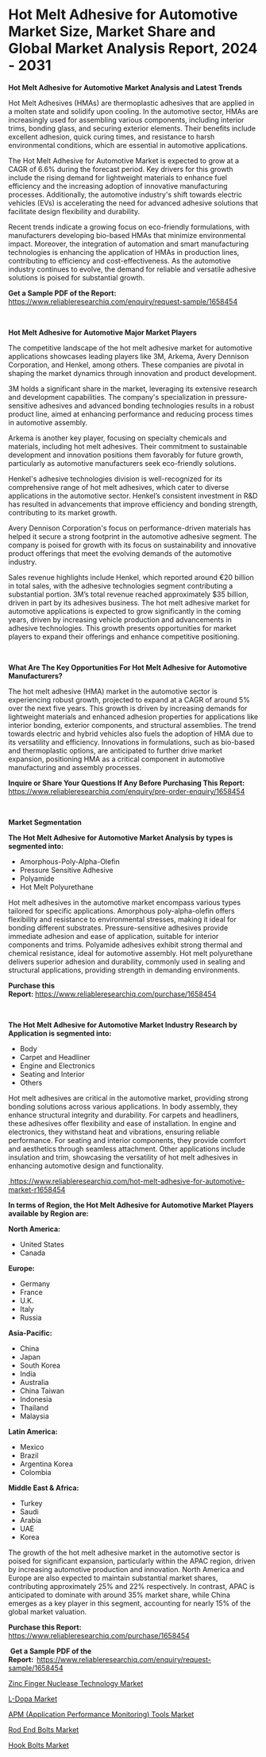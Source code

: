<p><h1>Hot Melt Adhesive for Automotive Market Size, Market Share and Global Market Analysis Report, 2024 - 2031</h1></p><p><strong>Hot Melt Adhesive for Automotive Market Analysis and Latest Trends</strong></p>
<p><p>Hot Melt Adhesives (HMAs) are thermoplastic adhesives that are applied in a molten state and solidify upon cooling. In the automotive sector, HMAs are increasingly used for assembling various components, including interior trims, bonding glass, and securing exterior elements. Their benefits include excellent adhesion, quick curing times, and resistance to harsh environmental conditions, which are essential in automotive applications.</p><p>The Hot Melt Adhesive for Automotive Market is expected to grow at a CAGR of 6.6% during the forecast period. Key drivers for this growth include the rising demand for lightweight materials to enhance fuel efficiency and the increasing adoption of innovative manufacturing processes. Additionally, the automotive industry's shift towards electric vehicles (EVs) is accelerating the need for advanced adhesive solutions that facilitate design flexibility and durability.</p><p>Recent trends indicate a growing focus on eco-friendly formulations, with manufacturers developing bio-based HMAs that minimize environmental impact. Moreover, the integration of automation and smart manufacturing technologies is enhancing the application of HMAs in production lines, contributing to efficiency and cost-effectiveness. As the automotive industry continues to evolve, the demand for reliable and versatile adhesive solutions is poised for substantial growth.</p></p>
<p><strong>Get a Sample PDF of the Report:&nbsp;</strong> <a href="https://www.reliableresearchiq.com/enquiry/request-sample/1658454?utm_campaign=103&utm_medium=2&utm_source=Github&utm_content=ia&utm_term=28092024&utm_id=hot-melt-adhesive-for-automotive">https://www.reliableresearchiq.com/enquiry/request-sample/1658454</a></p>
<p>&nbsp;</p>
<p><strong>Hot Melt Adhesive for Automotive Major Market Players</strong></p>
<p><p>The competitive landscape of the hot melt adhesive market for automotive applications showcases leading players like 3M, Arkema, Avery Dennison Corporation, and Henkel, among others. These companies are pivotal in shaping the market dynamics through innovation and product development.</p><p>3M holds a significant share in the market, leveraging its extensive research and development capabilities. The company's specialization in pressure-sensitive adhesives and advanced bonding technologies results in a robust product line, aimed at enhancing performance and reducing process times in automotive assembly.</p><p>Arkema is another key player, focusing on specialty chemicals and materials, including hot melt adhesives. Their commitment to sustainable development and innovation positions them favorably for future growth, particularly as automotive manufacturers seek eco-friendly solutions.</p><p>Henkel's adhesive technologies division is well-recognized for its comprehensive range of hot melt adhesives, which cater to diverse applications in the automotive sector. Henkel’s consistent investment in R&D has resulted in advancements that improve efficiency and bonding strength, contributing to its market growth.</p><p>Avery Dennison Corporation's focus on performance-driven materials has helped it secure a strong footprint in the automotive adhesive segment. The company is poised for growth with its focus on sustainability and innovative product offerings that meet the evolving demands of the automotive industry.</p><p>Sales revenue highlights include Henkel, which reported around €20 billion in total sales, with the adhesive technologies segment contributing a substantial portion. 3M’s total revenue reached approximately $35 billion, driven in part by its adhesives business. The hot melt adhesive market for automotive applications is expected to grow significantly in the coming years, driven by increasing vehicle production and advancements in adhesive technologies. This growth presents opportunities for market players to expand their offerings and enhance competitive positioning.</p></p>
<p>&nbsp;</p>
<p><strong>What Are The Key Opportunities For Hot Melt Adhesive for Automotive Manufacturers?</strong></p>
<p><p>The hot melt adhesive (HMA) market in the automotive sector is experiencing robust growth, projected to expand at a CAGR of around 5% over the next five years. This growth is driven by increasing demands for lightweight materials and enhanced adhesion properties for applications like interior bonding, exterior components, and structural assemblies. The trend towards electric and hybrid vehicles also fuels the adoption of HMA due to its versatility and efficiency. Innovations in formulations, such as bio-based and thermoplastic options, are anticipated to further drive market expansion, positioning HMA as a critical component in automotive manufacturing and assembly processes.</p></p>
<p><strong>Inquire or Share Your Questions If Any Before Purchasing This Report:</strong> <a href="https://www.reliableresearchiq.com/enquiry/pre-order-enquiry/1658454?utm_campaign=103&utm_medium=2&utm_source=Github&utm_content=ia&utm_term=28092024&utm_id=hot-melt-adhesive-for-automotive">https://www.reliableresearchiq.com/enquiry/pre-order-enquiry/1658454</a></p>
<p>&nbsp;</p>
<p><strong>Market Segmentation</strong></p>
<p><strong>The Hot Melt Adhesive for Automotive Market Analysis by types is segmented into:</strong></p>
<p><ul><li>Amorphous-Poly-Alpha-Olefin</li><li>Pressure Sensitive Adhesive</li><li>Polyamide</li><li>Hot Melt Polyurethane</li></ul></p>
<p><p>Hot melt adhesives in the automotive market encompass various types tailored for specific applications. Amorphous poly-alpha-olefin offers flexibility and resistance to environmental stresses, making it ideal for bonding different substrates. Pressure-sensitive adhesives provide immediate adhesion and ease of application, suitable for interior components and trims. Polyamide adhesives exhibit strong thermal and chemical resistance, ideal for automotive assembly. Hot melt polyurethane delivers superior adhesion and durability, commonly used in sealing and structural applications, providing strength in demanding environments.</p></p>
<p><strong>Purchase this Report:&nbsp;</strong><a href="https://www.reliableresearchiq.com/purchase/1658454?utm_campaign=103&utm_medium=2&utm_source=Github&utm_content=ia&utm_term=28092024&utm_id=hot-melt-adhesive-for-automotive">https://www.reliableresearchiq.com/purchase/1658454</a></p>
<p>&nbsp;</p>
<p><strong>The Hot Melt Adhesive for Automotive Market Industry Research by Application is segmented into:</strong></p>
<p><ul><li>Body</li><li>Carpet and Headliner</li><li>Engine and Electronics</li><li>Seating and Interior</li><li>Others</li></ul></p>
<p><p>Hot melt adhesives are critical in the automotive market, providing strong bonding solutions across various applications. In body assembly, they enhance structural integrity and durability. For carpets and headliners, these adhesives offer flexibility and ease of installation. In engine and electronics, they withstand heat and vibrations, ensuring reliable performance. For seating and interior components, they provide comfort and aesthetics through seamless attachment. Other applications include insulation and trim, showcasing the versatility of hot melt adhesives in enhancing automotive design and functionality.</p></p>
<p><a href="https://www.reliableresearchiq.com/hot-melt-adhesive-for-automotive-market-r1658454?utm_campaign=103&utm_medium=2&utm_source=Github&utm_content=ia&utm_term=28092024&utm_id=hot-melt-adhesive-for-automotive">&nbsp;https://www.reliableresearchiq.com/hot-melt-adhesive-for-automotive-market-r1658454</a></p>
<p><strong>In terms of Region, the Hot Melt Adhesive for Automotive Market Players available by Region are:</strong></p>
<p>
    <p> <strong> North America: </strong>
        <ul>
            <li>United States</li>
            <li>Canada</li>
        </ul>
        </p> 
    <p> <strong> Europe: </strong>
        <ul>
            <li>Germany</li>
            <li>France</li>
            <li>U.K.</li>
            <li>Italy</li>
            <li>Russia</li>
        </ul>
        </p> 
    <p> <strong> Asia-Pacific: </strong>
        <ul>
            <li>China</li>
            <li>Japan</li>
            <li>South Korea</li>
            <li>India</li>
            <li>Australia</li>
            <li>China Taiwan</li>
            <li>Indonesia</li>
            <li>Thailand</li>
            <li>Malaysia</li>
        </ul>
        </p> 
    <p> <strong> Latin America: </strong>
        <ul>
            <li>Mexico</li>
            <li>Brazil</li>
            <li>Argentina Korea</li>
            <li>Colombia</li>
        </ul>
        </p> 
    <p> <strong> Middle East & Africa: </strong>
        <ul>
            <li>Turkey</li>
            <li>Saudi</li>
            <li>Arabia</li>
            <li>UAE</li>
            <li>Korea</li>
        </ul>
    </p>
    </p>
<p><p>The growth of the hot melt adhesive market in the automotive sector is poised for significant expansion, particularly within the APAC region, driven by increasing automotive production and innovation. North America and Europe are also expected to maintain substantial market shares, contributing approximately 25% and 22% respectively. In contrast, APAC is anticipated to dominate with around 35% market share, while China emerges as a key player in this segment, accounting for nearly 15% of the global market valuation.</p></p>
<p><strong>Purchase this Report: </strong><a href="https://www.reliableresearchiq.com/purchase/1658454?utm_campaign=103&utm_medium=2&utm_source=Github&utm_content=ia&utm_term=28092024&utm_id=hot-melt-adhesive-for-automotive">https://www.reliableresearchiq.com/purchase/1658454</a></p>
<p>&nbsp;<strong>Get a Sample PDF of the Report:&nbsp;&nbsp;</strong><a href="https://www.reliableresearchiq.com/enquiry/request-sample/1658454?utm_campaign=103&utm_medium=2&utm_source=Github&utm_content=ia&utm_term=28092024&utm_id=hot-melt-adhesive-for-automotive">https://www.reliableresearchiq.com/enquiry/request-sample/1658454</a></p>
<p><strong></strong></p>
<p><p><a href="https://www.linkedin.com/pulse/what-innovations-shaping-zinc-finger-nuclease-technology-xseff?trackingId=XokxSZD6S22Tdp6n2ogLhw%3D%3D&utm_campaign=103&utm_medium=2&utm_source=Github&utm_content=ia&utm_term=28092024&utm_id=hot-melt-adhesive-for-automotive">Zinc Finger Nuclease Technology Market</a></p><p><a href="https://github.com/bo24bogard/Market-Research-Report-List-1/blob/main/l-dopa-market.md?utm_campaign=103&utm_medium=2&utm_source=Github&utm_content=ia&utm_term=28092024&utm_id=hot-melt-adhesive-for-automotive">L-Dopa Market</a></p><p><a href="https://github.com/AlbanaGurakuqi475/Market-Research-Report-List-1/blob/main/apm-application-performance-monitoring-tools-market.md?utm_campaign=103&utm_medium=2&utm_source=Github&utm_content=ia&utm_term=28092024&utm_id=hot-melt-adhesive-for-automotive">APM (Application Performance Monitoring) Tools Market</a></p><p><a href="https://issuu.com/reportprime-2/docs/rod-end-bolts-market-size-2030.pptx_dd64aed8f1e725?utm_campaign=103&utm_medium=2&utm_source=Github&utm_content=ia&utm_term=28092024&utm_id=hot-melt-adhesive-for-automotive">Rod End Bolts Market</a></p><p><a href="https://issuu.com/reportprime-2/docs/hook-bolts-market-size-2030.pptx_0873c35eb9b7ef?utm_campaign=103&utm_medium=2&utm_source=Github&utm_content=ia&utm_term=28092024&utm_id=hot-melt-adhesive-for-automotive">Hook Bolts Market</a></p></p>